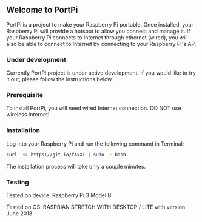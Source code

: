 ## Welcome to PortPi

PortPi is a project to make your Raspberry Pi portable. Once installed, your Raspberry Pi will provide a hotspot to allow you connect and manage it. If your Raspberry Pi connects to Internet through ethernet (wired), you will also be able to connect to Internet by connecting to your Raspberry Pi's AP. 

### Under development

Currently PortPi project is under active development. If you would like to try it out, please follow the instructions below.

### Prerequisite

To install PortPi, you will need wired Internet connection. DO NOT use wireless Internet!

### Installation

Log into your Raspberry Pi and run the following command in Terminal:

```bash
curl -sL https://git.io/fAxXT | sudo -E bash -
```

The installation process will take only a couple minutes.

### Testing

Tested on device: Raspberry Pi 3 Model B.

Tested on OS: RASPBIAN STRETCH WITH DESKTOP / LITE with version June 2018
